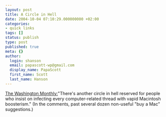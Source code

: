 ```yaml
---
layout: post
title: A Circle in Hell
date: 2004-10-04 07:10:29.000000000 +02:00
categories:
- quick links
tags: []
status: publish
type: post
published: true
meta: {}
author:
  login: shanson
  email: papascott-wp@gmail.com
  display_name: PapaScott
  first_name: Scott
  last_name: Hanson
---
```

<p><a href="http://www.washingtonmonthly.com/archives/individual/2004_10/004833.php" title="The Washington Monthly">The Washington Monthly:</a>"There's another circle in hell reserved for people who insist on infecting every computer-related thread with vapid Macintosh boosterism." (In the comments, past several dozen non-useful "buy a Mac" suggestions.)</p>
